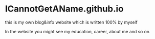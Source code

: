 # ICannotGetAName.github.io

this is my own blog&info website which is written 100% by myself

In the website you might see my education, career, about me and so on.

